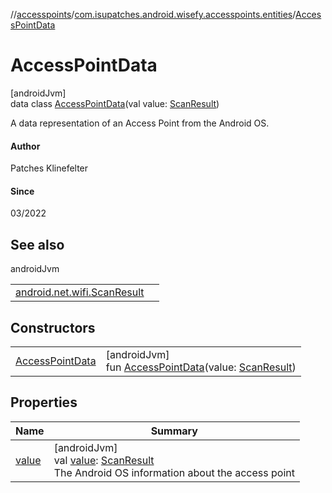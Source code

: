 //[accesspoints](../../../index.md)/[com.isupatches.android.wisefy.accesspoints.entities](../index.md)/[AccessPointData](index.md)

# AccessPointData

[androidJvm]\
data class [AccessPointData](index.md)(val value: [ScanResult](https://developer.android.com/reference/kotlin/android/net/wifi/ScanResult.html))

A data representation of an Access Point from the Android OS.

#### Author

Patches Klinefelter

#### Since

03/2022

## See also

androidJvm

| | |
|---|---|
| [android.net.wifi.ScanResult](https://developer.android.com/reference/kotlin/android/net/wifi/ScanResult.html) |  |

## Constructors

| | |
|---|---|
| [AccessPointData](-access-point-data.md) | [androidJvm]<br>fun [AccessPointData](-access-point-data.md)(value: [ScanResult](https://developer.android.com/reference/kotlin/android/net/wifi/ScanResult.html)) |

## Properties

| Name | Summary |
|---|---|
| [value](value.md) | [androidJvm]<br>val [value](value.md): [ScanResult](https://developer.android.com/reference/kotlin/android/net/wifi/ScanResult.html)<br>The Android OS information about the access point |
